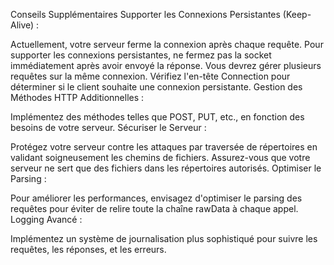 Conseils Supplémentaires
Supporter les Connexions Persistantes (Keep-Alive) :

Actuellement, votre serveur ferme la connexion après chaque requête. Pour supporter les connexions persistantes, ne fermez pas la socket immédiatement après avoir envoyé la réponse. Vous devrez gérer plusieurs requêtes sur la même connexion.
Vérifiez l'en-tête Connection pour déterminer si le client souhaite une connexion persistante.
Gestion des Méthodes HTTP Additionnelles :

Implémentez des méthodes telles que POST, PUT, etc., en fonction des besoins de votre serveur.
Sécuriser le Serveur :

Protégez votre serveur contre les attaques par traversée de répertoires en validant soigneusement les chemins de fichiers.
Assurez-vous que votre serveur ne sert que des fichiers dans les répertoires autorisés.
Optimiser le Parsing :

Pour améliorer les performances, envisagez d'optimiser le parsing des requêtes pour éviter de relire toute la chaîne rawData à chaque appel.
Logging Avancé :

Implémentez un système de journalisation plus sophistiqué pour suivre les requêtes, les réponses, et les erreurs.